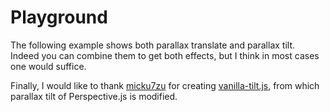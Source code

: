 # Playground
The following example shows both parallax translate and parallax tilt. Indeed you can combine them to get both effects, but I think in most cases one would suffice.
<script async src="//jsfiddle.net/leopoldthecuber/yz46gdtx/embed/result/"></script>

Finally, I would like to thank [micku7zu](https://github.com/micku7zu) for creating [vanilla-tilt.js](https://github.com/micku7zu/vanilla-tilt.js), from which parallax tilt of Perspective.js is modified.